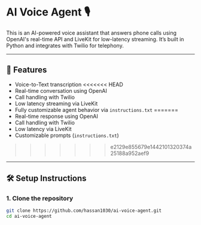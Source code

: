 # AI Voice Agent 🎙️

This is an AI-powered voice assistant that answers phone calls using OpenAI's real-time API and LiveKit for low-latency streaming. It’s built in Python and integrates with Twilio for telephony.

---

## 🚀 Features

- Voice-to-Text transcription
<<<<<<< HEAD
- Real-time conversation using OpenAI
- Call handling with Twilio
- Low latency streaming via LiveKit
- Fully customizable agent behavior via `instructions.txt`
=======
- Real-time response using OpenAI
- Call handling with Twilio
- Low latency via LiveKit
- Customizable prompts (`instructions.txt`)
>>>>>>> e2129e855679e1442101320374a25188a952aef9

---

## 🛠️ Setup Instructions

### 1. Clone the repository

```bash
git clone https://github.com/hassan1030/ai-voice-agent.git
cd ai-voice-agent
